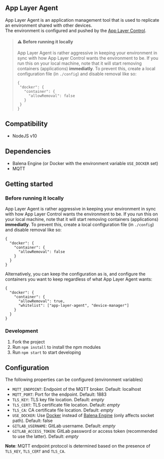 ## App Layer Agent

App Layer Agent is an application management tool that is used to replicate an environment shared with other devices.  
The environment is configured and pushed by the [App Layer Control](https://github.com/viriciti/app-layer-control).

> #### ⚠️ Before running it locally
>
> App Layer Agent is rather aggressive in keeping your environment in sync with how App Layer Control wants the environment to be. If you run this on your local machine, note that it will start removing containers (applications) **immediatly**. To prevent this, create a local configuration file (in `./config`) and disable removal like so:
>
> ```
> {
>  "docker": {
>    "container": {
>      "allowRemoval": false
>    }
>  }
> }
> ```

## Compatibility

- NodeJS v10

## Dependencies

- Balena Engine (or Docker with the environment variable `USE_DOCKER` set)
- MQTT

## Getting started

### Before running it locally

App Layer Agent is rather aggressive in keeping your environment in sync with how App Layer Control wants the environment to be. If you run this on your local machine, note that it will start removing containers (applications) **immediatly**. To prevent this, create a local configuration file (in `./config`) and disable removal like so:

```
{
  "docker": {
    "container": {
      "allowRemoval": false
    }
  }
}
```

Alternatively, you can keep the configuration as is, and configure the containers you want to keep regardless of what App Layer Agent wants:

```
{
  "docker": {
    "container": {
      "allowRemoval": true,
      "whitelist": ["app-layer-agent", "device-manager"]
    }
  }
}
```

### Development

1. Fork the project
2. Run `npm install` to install the npm modules
3. Run `npm start` to start developing

## Configuration

The following properties can be configured (environment variables)

- `MQTT_ENDPOINT`: Endpoint of the MQTT broker. Default: localhost
- `MQTT_PORT`: Port for the endpoint. Default: 1883
- `TLS_KEY`: TLS key file location. Default: _empty_
- `TLS_CERT`: TLS certificate file location. Default: _empty_
- `TLS_CA`: CA certificate file location. Default: _empty_
- `USE_DOCKER`: Use [Docker](https://docs.docker.com/engine/) instead of [Balena Engine](https://www.balena.io/engine/) (only affects socket path). Default: false
- `GITLAB_USERNAME`: GitLab username. Default: _empty_
- `GITLAB_ACCESS_TOKEN`: GitLab password or access token (recommended to use the latter). Default: _empty_

**Note**: MQTT endpoint protocol is determined based on the presence of `TLS_KEY`, `TLS_CERT` and `TLS_CA`.
